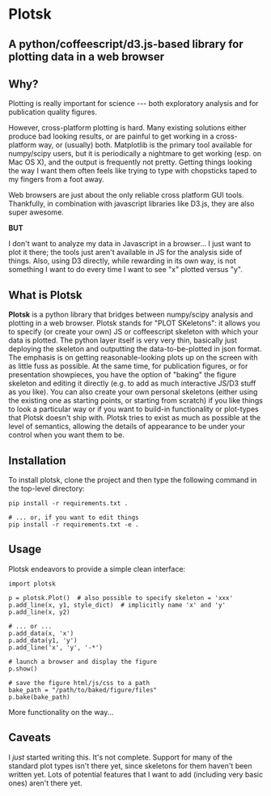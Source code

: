 # Plotsk

## A python/coffeescript/d3.js-based library for plotting data in a web browser

## Why?

Plotting is really important for science --- both exploratory analysis and for publication quality figures.

However, cross-platform plotting is hard.  Many existing solutions either produce bad looking results, or are painful to get working in a cross-platform way, or (usually) both.  Matplotlib is the primary tool available for numpy/scipy users, but it is periodically a nightmare to get working (esp. on Mac OS X), and the output is frequently not pretty.  Getting things looking the way I want them often feels like trying to type with chopsticks taped to my fingers from a foot away.

Web browsers are just about the only reliable cross platform GUI tools.  Thankfully, in combination with javascript libraries like D3.js, they are also super awesome.

**BUT**

I don't want to analyze my data in Javascript in a browser... I just want to plot it there; the tools just aren't available in JS for the analysis side of things. Also, using D3 directly, while rewarding in its own way, is not something I want to do every time I want to see "x" plotted versus "y".

## What is Plotsk

**Plotsk** is a python library that bridges between numpy/scipy analysis and plotting in a web browser.  Plotsk stands for "PLOT SKeletons": it allows you to specify (or create your own) JS or coffeescript skeleton with which your data is plotted.  The python layer itself is very very thin, basically just deploying the skeleton and outputting the data-to-be-plotted in json format. The emphasis is on getting reasonable-looking plots up on the screen with as little fuss as possible.  At the same time, for publication figures, or for presentation showpieces, you have the option of "baking" the figure skeleton and editing it directly (e.g. to add as much interactive JS/D3 stuff as you like).  You can also create your own personal skeletons (either using the existing one as starting points, or starting from scratch) if you like things to look a particular way or if you want to build-in functionality or plot-types that Plotsk doesn't ship with.  Plotsk tries to exist as much as possible at the level of semantics, allowing the details of appearance to be under your control when you want them to be.

## Installation

To install plotsk, clone the project and then type the following command in the top-level directory:
  
    pip install -r requirements.txt .
    
    # ... or, if you want to edit things
    pip install -r requirements.txt -e .

## Usage

Plotsk endeavors to provide a simple clean interface:

    import plotsk
  
    p = plotsk.Plot()  # also possible to specify skeleton = 'xxx'
    p.add_line(x, y1, style_dict)  # implicitly name 'x' and 'y'
    p.add_line(x, y2)

    # ... or ...
    p.add_data(x, 'x')
    p.add_data(y1, 'y')
    p.add_line('x', 'y', '-*')

    # launch a browser and display the figure
    p.show()

    # save the figure html/js/css to a path
    bake_path = "/path/to/baked/figure/files"
    p.bake(bake_path)
  
More functionality on the way...

## Caveats

I *just* started writing this.  It's not complete.  Support for many of the standard plot types isn't there yet, since skeletons for them haven't been written yet.  Lots of potential features that I want to add (including very basic ones) aren't there yet.